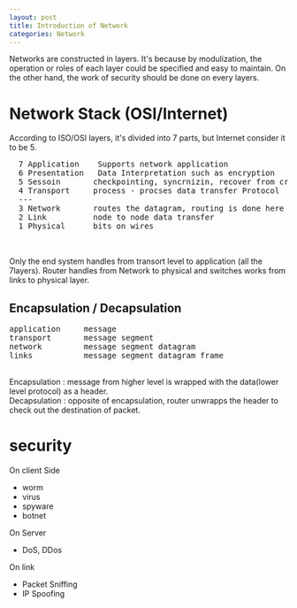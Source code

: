 ```yaml
---
layout: post
title: Introduction of Network
categories: Network
---
```

Networks are constructed in layers. It's because by modulization, the operation or roles of each layer could be specified and easy to maintain. On the other hand, the work of security should be done on every layers.

# Network Stack (OSI/Internet)
 According to ISO/OSI layers, it's divided into 7 parts, but Internet consider it to be 5.
<br>
<pre>
  7 Application    Supports network application
  6 Presentation   Data Interpretation such as encryption
  5 Sessoin       checkpointing, syncrnizin, recover from crashes
  4 Transport     process - procses data transfer Protocol
  ---
  3 Network       routes the datagram, routing is done here
  2 Link          node to node data transfer
  1 Physical      bits on wires
  </pre>
<br>
Only the end system handles from transort level to application (all the 7layers). Router handles from Network to physical and switches  works from links to physical layer.

## Encapsulation / Decapsulation
<pre>
application     message
transport       message segment
network         message segment datagram
links           message segment datagram frame  </pre>
  <br>
  Encapsulation : message  from higher level is wrapped with the data(lower level protocol) as a header.<br>
  Decapsulation : opposite of encapsulation, router unwrapps the header to check out the destination of packet.

# security

On client Side
  - worm
  - virus
  - spyware
  - botnet

On Server
  + DoS, DDos

On link
  * Packet Sniffing
  * IP Spoofing
